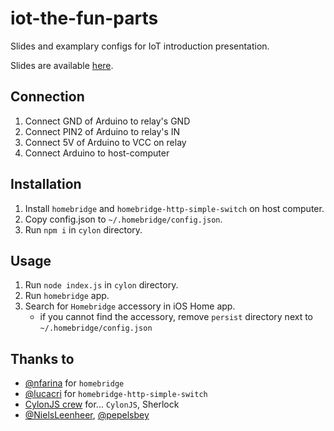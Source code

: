 # iot-the-fun-parts

Slides and examplary configs for IoT introduction presentation.

Slides are available [here](https://docs.google.com/presentation/d/1b8Q1zbg6wF-zxzT1CACJy6sny4BqSQpjhcAYZxRxUQ0/edit).

## Connection
1. Connect GND of Arduino to relay's GND
2. Connect PIN2 of Arduino to relay's IN
3. Connect 5V of Arduino to VCC on relay
4. Connect Arduino to host-computer

## Installation
1. Install `homebridge` and `homebridge-http-simple-switch` on host computer.
2. Copy config.json to `~/.homebridge/config.json`.
3. Run `npm i` in `cylon` directory. 

## Usage
1. Run `node index.js` in `cylon` directory. 
2. Run `homebridge` app.
3. Search for `Homebridge` accessory in iOS Home app. 
    * if you cannot find the accessory, remove `persist` directory next to `~/.homebridge/config.json`

## Thanks to
* [@nfarina](http://github.com/nfarina) for `homebridge`
* [@lucacri](http://github.com/lucacri) for `homebridge-http-simple-switch`
* [CylonJS crew](https://cylonjs.com) for... `CylonJS`, Sherlock
* [@NielsLeenheer](https://github.com/NielsLeenheer), [@pepelsbey](https://github.com/pepelsbey)
